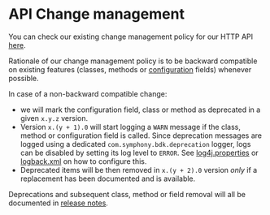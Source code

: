 # API Change management

You can check our existing change management policy for our HTTP API [here](https://developers.symphony.com/restapi/docs/api-change-management).

Rationale of our change management policy is to be backward compatible on existing features
(classes, methods or [configuration](../configuration.md) fields) whenever possible.

In case of a non-backward compatible change:
* we will mark the configuration field,
class or method as deprecated in a given `x.y.z` version.
* Version `x.(y + 1).0` will start logging a `WARN` message if the class, method or configuration field is called.
  Since deprecation messages are logged using a dedicated `com.symphony.bdk.deprecation` logger, logs can be disabled
  by setting its log level to `ERROR`. See [log4j.properties](../../symphony-bdk-examples/bdk-core-examples/src/main/resources/log4j.properties)
  or [logback.xml](../../symphony-bdk-examples/bdk-core-examples/src/main/resources/logback.xml) on how to configure this.
* Deprecated items will be then removed in `x.(y + 2).0` version *only* if a replacement has been
documented and is available.

Deprecations and subsequent class, method or field removal will all be documented in
[release notes](https://github.com/SymphonyPlatformSolutions/symphony-api-client-java/releases).
